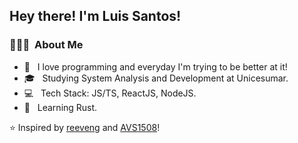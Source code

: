 <h2> Hey there! I'm Luis Santos!</h2>

<h3> 👨🏻‍💻 &nbsp;About Me </h3>

- 💖 &nbsp; I love programming and everyday I'm trying to be better at it!
- 🎓 &nbsp; Studying System Analysis and Development at Unicesumar.
- 💻 &nbsp; Tech Stack: JS/TS, ReactJS, NodeJS.
- 🌱 &nbsp; Learning Rust.


⭐️ Inspired by [reeveng](https://github.com/reeveng) and [AVS1508](https://github.com/AVS1508)!
